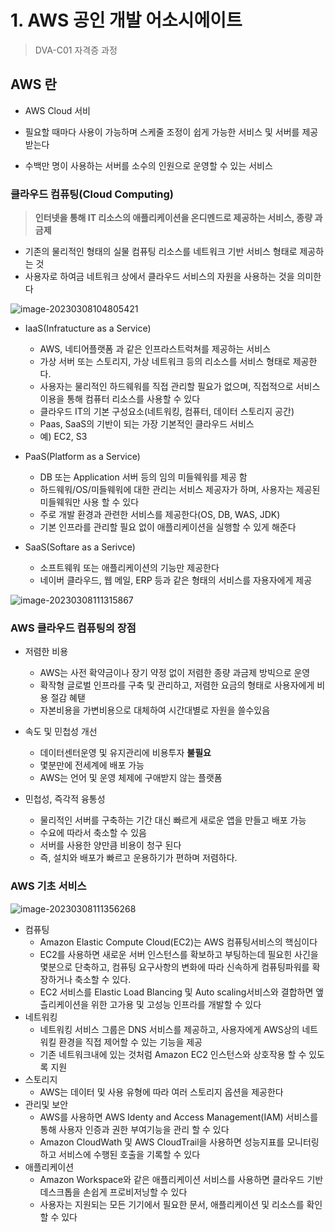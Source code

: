 # 1. AWS 공인 개발 어소시에이트

> DVA-C01 자격증 과정



## AWS 란

- AWS Cloud 서비

- 필요할 때마다 사용이 가능하며 스케줄 조정이 쉽게 가능한 서비스 및 서버를 제공 받는다
- 수백만 명이 사용하는 서버를 소수의 인원으로 운영할 수 있는 서비스



### 클라우드 컴퓨팅(Cloud Computing)

> **인터넷을 통해 IT 리소스의 애플리케이션을 온디멘드로 제공하는 서비스, 종량 과금제**

- 기존의 물리적인 형태의 실물 컴퓨팅 리소스를 네트워크 기반 서비스 형태로 제공하는 것
- 사용자로 하여금 네트워크 상에서 클라우드 서비스의 자원을 사용하는 것을 의미한다

![image-20230308104805421](assets/image-20230308104805421.png)

- IaaS(Infratucture as a Service)
  - AWS, 네티어플랫폼 과 같은 인프라스트럭쳐를 제공하는 서비스
  - 가상 서버 또는 스토리지, 가상 네트워크 등의 리소스를 서비스 형태로 제공한다.
  - 사용자는 물리적인 하드웨워를 직접 관리할 필요가 없으며, 직접적으로 서비스 이용을 통해
    컴퓨터 리소스를 사용할 수 있다
  - 클라우드 IT의 기본 구성요소(네트워킹, 컴퓨터, 데이터 스토리지 공간)
  - Paas, SaaS의 기반이 되는 가장 기본적인 클라우드 서비스
  - 예) EC2, S3



- PaaS(Platform as a Service)
  - DB 또는 Application 서버 등의 임의 미들웨워를 제공 함
  - 하드웨워/OS/미들웨워에 대한 관리는 서비스 제공자가 하며, 사용자는 제공된 미들웨워만
    사용 할 수 있다
  - 주로 개발 환경과 관련한 서비스를 제공한다(OS, DB, WAS, JDK)
  - 기본 인프라를 관리할 필요 없이 애플리케이션을 실행할 수 있게 해준다



- SaaS(Softare as a Serivce)
  - 소프트웨워 또는 애플리케이션의 기능만 제공한다
  - 네이버 클라우드, 웹 메일, ERP 등과 같은 형태의 서비스를 자용자에게 제공

![image-20230308111315867](assets/image-20230308111315867.png)



### AWS 클라우드 컴퓨팅의 장점

- 저렴한 비용
  - AWS는 사전 확약금이나 장기 약정 없이 저렴한 종량 과금제 방빅으로 운영
  - 확작형 글로벌 인프라를 구축 및 관리하고, 저렴한 요금의 형태로 사용자에게 비용 절감 혜탣
  - 자본비용을 가변비용으로 대체하여 시간대별로 자원을 쓸수있음

- 속도 및 민첩성 개선
  - 데이터센터운영 및 유지관리에 비용투자 **불필요**
  - 몇분만에 전세계에 배포 가능
  - AWS는 언어 및 운영 체제에 구애받지 않는 플랫폼
- 민첩성, 즉각적 융통성
  - 물리적인 서버를 구축하는 기간 대신 빠르게 새로운 앱을 만들고 배포 가능
  - 수요에 따라서 축소할 수 있음
  - 서버를 사용한 양만큼 비용이 청구 된다
  - 즉, 설치와 배포가 빠르고 운용하기가 편하며 저렴하다.



### AWS 기초 서비스

![image-20230308111356268](assets/image-20230308111356268.png)

- 컴퓨팅
  - Amazon Elastic Compute Cloud(EC2)는 AWS 컴퓨팅서비스의 핵심이다
  - EC2를 사용하면 새로운 서버 인스턴스를 확보하고 부팅하는데 필요힌 사긴을 몇분으로 단축하고,
    컴퓨팅 요구사항의 변화에 따라 신속하게 컴퓨팅파워를 확장하거나 축소할 수 있다.
  - EC2 서비스를 Elastic Load Blancing 및 Auto scaling서비스와 결합하면 앺츨리케이션을 위한 고가용 및 고성능 인프라를 개발할 수 있다
- 네트워킹
  - 네트워킹 서비스 그룹은 DNS 서비스를 제공하고, 사용자에게 AWS상의 네트워킬 환경을 직접
    제어할 수 있는 기능을 제공
  - 기존 네트워크내에 있는 것처럼 Amazon EC2 인스턴스와 상호작용 할 수 있도록 지원
- 스토리지
  - AWS는 데이터 및 사용 유형에 따라 여러 스토리지 옵션을 제공한다
- 관리및 보안
  - AWS를 사용하면 AWS Identy and Access Management(IAM) 서비스를 통해 사용자 인증과
    권한 부여기능을 관리 할 수 있다
  - Amazon CloudWath 및 AWS CloudTrail을 사용하면 성능지표를 모니터링하고 서비스에
    수행된 호출을 기록할 수 있다
- 애플리케이션
  - Amazon Workspace와 같은 애플리케이션 서비스를 사용하면 클라우드 기반 데스크톱을
    손쉽게 프로비저닝할 수 있다
  - 사용자는 지원되는 모든 기기에서 필요한 문서, 애플리케이션 및 리소스를 확인할 수 있다

